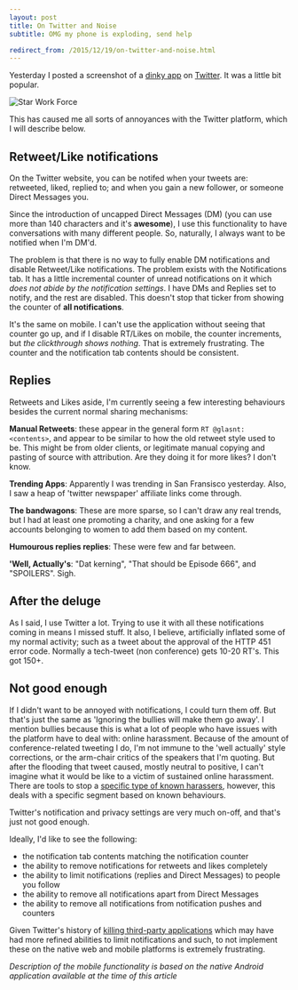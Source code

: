```yaml
---
layout: post
title: On Twitter and Noise
subtitle: OMG my phone is exploding, send help

redirect_from: /2015/12/19/on-twitter-and-noise.html
---
```



Yesterday I posted a screenshot of a [dinky app](http://www.starwars.com/games-apps/star-wars-crawl-creator) on [Twitter](https://twitter.com/glasnt/status/677632129224822784). It was a little bit popular. 

![Star Work Force](https://pbs.twimg.com/media/CWdu1IbWUAEmpM5.png)

This has caused me all sorts of annoyances with the Twitter platform, which I will describe below. 


## Retweet/Like notifications

On the Twitter website, you can be notifed when your tweets are: retweeted, liked, replied to; and when you gain a new follower, or someone Direct Messages you. 

Since the introduction of uncapped Direct Messages (DM) (you can use more than 140 characters and it's **awesome**), I use this functionality to have conversations with many different people. So, naturally, I always want to be notified when I'm DM'd. 

The problem is that there is no way to fully enable DM notifications and disable Retweet/Like notifications. The problem exists with the Notifications tab. It has a little incremental counter of unread notifications on it which *does not abide by the notification settings*. I have DMs and Replies set to notify, and the rest are disabled. This doesn't stop that ticker from showing the counter of **all notifications**. 

It's the same on mobile. I can't use the application without seeing that counter go up, and if I disable RT/Likes on mobile, the counter increments, but *the clickthrough shows nothing*. That is extremely frustrating. The counter and the notification tab contents should be consistent.

## Replies

Retweets and Likes aside, I'm currently seeing a few interesting behaviours besides the current normal sharing mechanisms: 

**Manual Retweets**: these appear in the general form `RT @glasnt: <contents>`, and appear to be similar to how the old retweet style used to be. This might be from older clients, or legitimate manual copying and pasting of source with attribution. Are they doing it for more likes? I don't know. 

**Trending Apps**: Apparently I was trending in San Fransisco yesterday. Also, I saw a heap of 'twitter newspaper' affiliate links come through. 

**The bandwagons**: These are more sparse, so I can't draw any real trends, but I had at least one promoting a charity, and one asking for a few accounts belonging to women to add them based on my content. 

**Humourous replies replies**: These were few and far between. 

**'Well, Actually's**: "Dat kerning", "That should be Episode 666", and "SPOILERS". Sigh. 

## After the deluge

As I said, I use Twitter a lot. Trying to use it with all these notifications coming in means I missed stuff. It also, I believe, artificially inflated some of my normal activity; such as a tweet about the approval of the HTTP 451 error code. Normally a tech-tweet (non conference) gets 10-20 RT's. This got 150+. 

## Not good enough

If I didn't want to be annoyed with notifications, I could turn them off. But that's just the same as 'Ignoring the bullies will make them go away'. I mention bullies because this is what a lot of people who have issues with the platform have to deal with: online harassment. Because of the amount of conference-related tweeting I do, I'm not immune to the 'well actually' style corrections, or the arm-chair critics of the speakers that I'm quoting. But after the flooding that tweet caused, mostly neutral to positive, I can't imagine what it would be like to a victim of sustained online harassment. There are tools to stop a [specific type of known harassers](https://github.com/freebsdgirl/ggautoblocker), however, this deals with a specific segment based on known behaviours. 

Twitter's notification and privacy settings are very much on-off, and that's just not good enough.

Ideally, I'd like to see the following: 

 * the notification tab contents matching the notification counter
 * the ability to remove notifications for retweets and likes completely
 * the ability to limit notifications (replies and Direct Messages) to people you follow
 * the ability to remove all notifications apart from Direct Messages
 * the ability to remove all notifications from notification pushes and counters

Given Twitter's history of [killing third-party applications](http://www.metrotwit.com/2014/03/sunsetting-metrotwit-all-good-things-must-come-to-an-end/) which may have had more refined abilities to limit notifications and such, to not implement these on the native web and mobile platforms is extremely frustrating.

*Description of the mobile functionality is based on the native Android application available at the time of this article*



